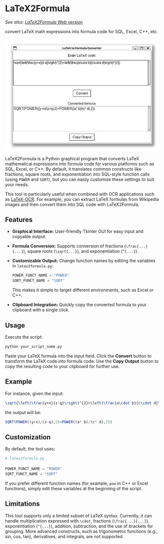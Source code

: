 # LaTeX2Formula

*See also: [LaTeX2Formula Web version](https://github.com/krzsztfwtk/LaTeX2FormulaWeb)*

convert LaTeX math expressions into formula code for SQL, Excel, C++, etc.

![LaTeX2Formula](screenshot.webp)

LaTeX2Formula is a Python graphical program that converts LaTeX mathematical expressions into formula code for various platforms such as SQL, Excel, or C++. By default, it translates common constructs like fractions, square roots, and exponentiation into SQL-style function calls (using `POWER` and `SQRT`), but you can easily customize these settings to suit your needs.

This tool is particularly useful when combined with OCR applications such as [LaTeX-OCR](https://github.com/lukas-blecher/LaTeX-OCR). For example, you can extract LaTeX formulas from Wikipedia images and then convert them into SQL code with LaTeX2Formula.

## Features

- **Graphical Interface:** User-friendly Tkinter GUI for easy input and copyable output.
- **Formula Conversion:** Supports conversion of fractions (`\frac{...}{...}`), square roots (`\sqrt{...}`), and exponentiation (`^{...}`).
- **Customizable Output:** Change function names by editing the variables in `latex2formula.py`:
  
  ```python
  POWER_FUNCT_NAME = "POWER"
  SQRT_FUNCT_NAME = "SQRT"
  ```

  This makes it simple to target different environments, such as Excel or C++.
- **Clipboard Integration:** Quickly copy the converted formula to your clipboard with a single click.

## Usage

Execute the script:

```bash
python your_script_name.py
```

Paste your LaTeX formula into the input field. Click the **Convert** button to transform the LaTeX code into formula code. Use the **Copy Output** button to copy the resulting code to your clipboard for further use.

## Example

For instance, given the input:

```latex
\sqrt{\left(\frac{y+x}{z-q}\right)^{2}+\left(\frac{a\cdot b}{c\cdot d}\right)^{2}}
```

the output will be:

```sql
SQRT(POWER((y+x)/(z-q),2)+POWER((a* b)/(c* d),2))
```

## Customization

By default, the tool uses:

```python
# latex2formula.py

POWER_FUNCT_NAME = "POWER"
SQRT_FUNCT_NAME = "SQRT"
```

If you prefer different function names (for example, `pow` in C++ or Excel functions), simply edit these variables at the beginning of the script.

## Limitations

This tool supports only a limited subset of LaTeX syntax. Currently, it can handle multiplication expressed with `\cdot`, fractions (`\frac{...}{...}`), exponentiation (`^{...}`), addition, subtraction, and the use of brackets for grouping. More advanced constructs, such as trigonometric functions (e.g., sin, cos, tan), derivatives, and integrals, are not supported.
